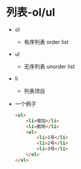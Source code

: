 # 列表-ol/ul

- ol
    - 有序列表 order list

- ul
    - 无序列表 unorder list

- li
    - 列表项目
    
- 一个例子
    ```html
    <ul>
        <li>增加</li>
        <li>删除</li>
        <ol>
            <li>1号</li>
            <li>2号</li>
            <li>3号</li>
        </ol>   
    </ul> 
    ```